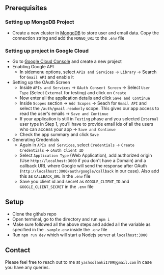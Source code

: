 ## Prerequisites
### Setting up MongoDB Project
- Create a new cluster in [MongoDB](https://www.mongodb.com/) to store user and email data. Copy the connection string and add the `MONGO_URI` to the `.env` file

### Setting up project in Google Cloud
- Go to [Google Cloud Console](https://console.cloud.google.com) and create a new project
- Enabling Google API
    - In sidemenu options, select `APIs and Services` -> `Library` -> Search for `Gmail API` and enable it
- Setting up the OAuth Screen
    - Inside `APIs and Services` -> `OAuth Consent Screen` -> Select `User Type` (Select `External` for testing) and click on `Create`
    - Now enter all the application details and click `Save and Continue`
    - Inside `Scopes` section -> `Add Scopes` -> Seach for `Gmail API` and select the `/auth/gmail.readonly` scope. This gives our app access to read the user's emails -> `Save and Continue`
    - If your application is still in `Testing` phase and you selected `External` user type in Step 1, you'll have to provide email ids of all the users who can access your app -> `Save and Continue`
    - Check the app summary and click `Save`
- Generating Credentials
    - Again in `APIs and Services`, select `Credentials` -> `Create Credentials` -> `oAuth Client ID`
    - Select `Application Type` (Web Application), add authorized origin (Use `http://localhost:3000` if you don't have a Domain) and a callback URL where Google will send the response after OAuth (`http://localhost:3000/auth/google/callback` in our case). Also add this as `CALLBACK_URL` in the `.env` file
    - Save you client id and secret as `GOOGLE_CLIENT_ID` and `GOOGLE_CLIENT_SECRET` in the `.env` file

## Setup
- Clone the github repo
- Open terminal, go to the directory and run `npm i`
- Make sure followed all the above steps and added all the variable as specified in the `.sample.env` inside the `.env` file
- Run `npm run dev` which will start a Nodejs server at `localhost:3000`

## Contact
Please feel free to reach out to me at `yashsolanki1709@gmail.com` in case you have any queries.
